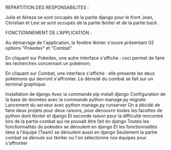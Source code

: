 REPARTITION DES RESPONSABILITES :

Julie et Alireza se sont occupés de la partie django pour le front
Jean, Christian et Lexi se sont occupés de la partie tkinter et de la partie back.


FONCTIONNEMENT DE L'APPLICATION :

Au démarrage de l'application, la fenêtre tkinter s'ouvre présentant 02 options 
"Pokedex" et "Combat"

En cliquant sur Pokedex, une autre interface s'affiche : ceci permet de faire les recherches
concernant un pokémon;

En cliquant sur Combat, une interface s'affiche : elle presente les deux pokémons qui
devront s'affronter. Le déroulé du combat se fait sur un terminal graphique.


Installation de django
Avec la commande pip install django
Configuration de la base de données avec la commande python manage.py migrate
Lancement du serveur avec python manage.py runserver
On a décidé de faire deux projets pour deux raisons, pour découvrir toutes les facettes de python dont tkinter et django
Et seconde raison pour la difficulté rencontré lors de la partie combat qui ne pouvait être fait en django
Toutes les fonctionnalités du pokedex se déroulent en django
Et les fonctionnalités liées à l'équipe (Team) se déroulent aussi en django
Seulement la partie combat se déroule sur tkinter où l'on sélectionne nos équipes pour s'affronter


